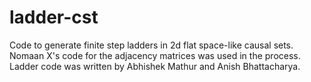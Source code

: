 # ladder-cst
Code to generate finite step ladders in 2d flat space-like causal sets. Nomaan X's code for the adjacency matrices was used in the process. Ladder code was written by Abhishek Mathur and Anish Bhattacharya.
